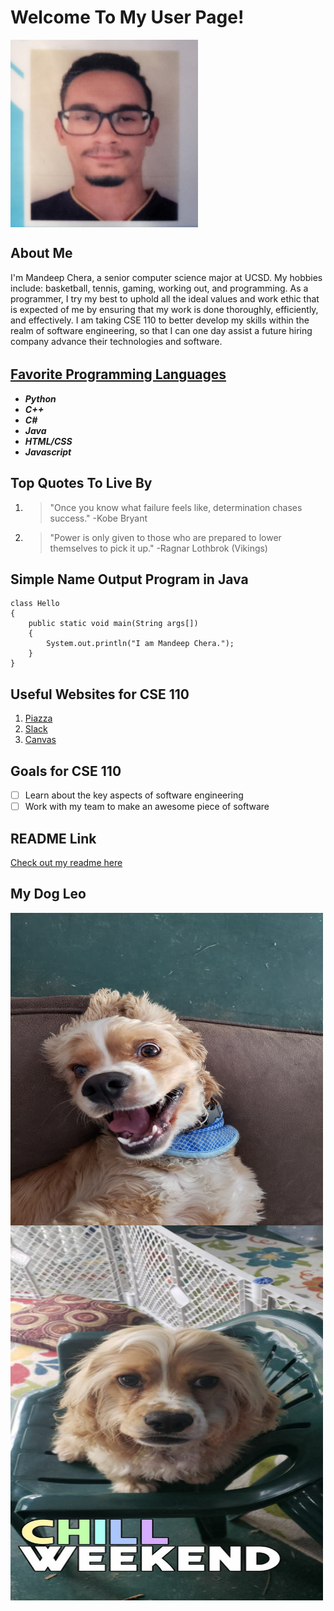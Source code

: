 # Welcome To My User Page!

<img src="images/profile.jpg" width=300 height=300 align=center>

## **About Me**

I'm Mandeep Chera, a senior computer science major at UCSD. My hobbies include: basketball, tennis, gaming, working out, and programming. As a programmer, I try my best to uphold all the ideal values and work ethic that is expected of me by ensuring that my work is done thoroughly, efficiently, and effectively. I am taking CSE 110 to better develop my skills within the realm of software engineering, so that I can one day assist a future hiring company advance their technologies and software.

###### 

## [**Favorite Programming Languages**](README.md)

- ***Python***
- ***C++***
- ***C#***
- ***Java***
- ***HTML/CSS***
- ***Javascript***

## **Top Quotes To Live By**

1. > "Once you know what failure feels like, determination chases success." -Kobe Bryant

2. > "Power is only given to those who are prepared to lower themselves to pick it up." -Ragnar Lothbrok (Vikings)

## **Simple Name Output Program in Java**

```
class Hello
{
    public static void main(String args[])
    {
        System.out.println("I am Mandeep Chera.");
    }
}
```

## **Useful Websites for CSE 110**

1. [Piazza](https://piazza.com/)
2. [Slack](https://slack.com/)
3. [Canvas](https://canvas.ucsd.edu/)

## **Goals for CSE 110**

- [ ] Learn about the key aspects of software engineering
- [ ] Work with my team to make an awesome piece of software

## **README Link**

[Check out my readme here](README.md)

## **My Dog Leo**

<img src="images/leo1.jpg" width=500 height=500 align=center>

<img src="images/leo2.jpg" width=500 height=600 align=center>
